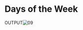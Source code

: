 # Days of the Week


OUTPUT![09](https://user-images.githubusercontent.com/66742756/143006086-792670fb-6010-421c-a541-41cbd49af6c3.PNG)



